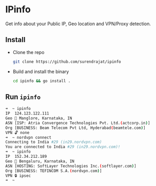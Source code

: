 # IPinfo

Get info about your Public IP, Geo location and VPN/Proxy detection.

## Install

- Clone the repo
  
  ```bash
  git clone https://github.com/surendrajat/ipinfo
  ```

- Build and install the binary

  ```bash
  cd ipinfo && go install .
  ```

## Run `ipinfo`

```bash
➜  ~ ipinfo
IP	124.123.122.111
Geo	📍 Manglore, Karnataka, IN
ASN	[ISP: Atria Convergence Technologies Pvt. Ltd.(actcorp.in)]
Org	[BUSINESS: Beam Telecom Pvt Ltd, Hyderabad(beamtele.com)]
VPN	🔓 none
➜  ~ nordvpn connect
Connecting to India #29 (in29.nordvpn.com)
You are connected to India #29 (in29.nordvpn.com)!
➜  ~ ipinfo
IP	152.34.212.189
Geo	📍 Bengaluru, Karnataka, IN
ASN	[HOSTING: SoftLayer Technologies Inc.(softlayer.com)]
Org	[BUSINESS: TEFINCOM S.A.(nordvpn.com)]
VPN	🔒 ipsec
➜  ~
```
